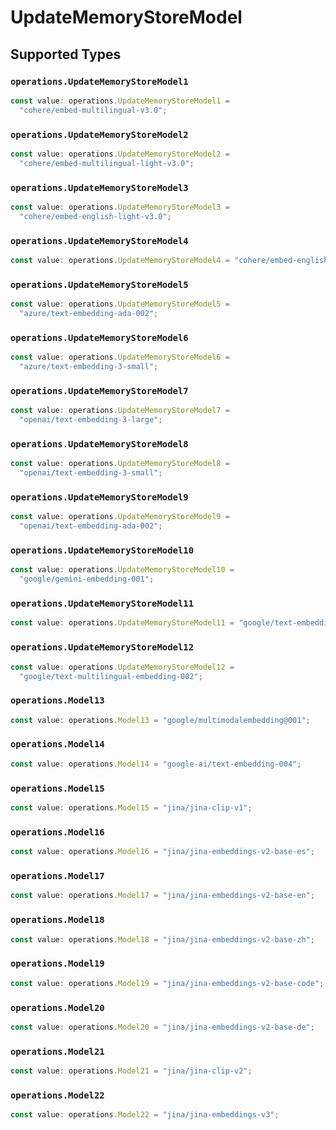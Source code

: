 # UpdateMemoryStoreModel


## Supported Types

### `operations.UpdateMemoryStoreModel1`

```typescript
const value: operations.UpdateMemoryStoreModel1 =
  "cohere/embed-multilingual-v3.0";
```

### `operations.UpdateMemoryStoreModel2`

```typescript
const value: operations.UpdateMemoryStoreModel2 =
  "cohere/embed-multilingual-light-v3.0";
```

### `operations.UpdateMemoryStoreModel3`

```typescript
const value: operations.UpdateMemoryStoreModel3 =
  "cohere/embed-english-light-v3.0";
```

### `operations.UpdateMemoryStoreModel4`

```typescript
const value: operations.UpdateMemoryStoreModel4 = "cohere/embed-english-v3.0";
```

### `operations.UpdateMemoryStoreModel5`

```typescript
const value: operations.UpdateMemoryStoreModel5 =
  "azure/text-embedding-ada-002";
```

### `operations.UpdateMemoryStoreModel6`

```typescript
const value: operations.UpdateMemoryStoreModel6 =
  "azure/text-embedding-3-small";
```

### `operations.UpdateMemoryStoreModel7`

```typescript
const value: operations.UpdateMemoryStoreModel7 =
  "openai/text-embedding-3-large";
```

### `operations.UpdateMemoryStoreModel8`

```typescript
const value: operations.UpdateMemoryStoreModel8 =
  "openai/text-embedding-3-small";
```

### `operations.UpdateMemoryStoreModel9`

```typescript
const value: operations.UpdateMemoryStoreModel9 =
  "openai/text-embedding-ada-002";
```

### `operations.UpdateMemoryStoreModel10`

```typescript
const value: operations.UpdateMemoryStoreModel10 =
  "google/gemini-embedding-001";
```

### `operations.UpdateMemoryStoreModel11`

```typescript
const value: operations.UpdateMemoryStoreModel11 = "google/text-embedding-005";
```

### `operations.UpdateMemoryStoreModel12`

```typescript
const value: operations.UpdateMemoryStoreModel12 =
  "google/text-multilingual-embedding-002";
```

### `operations.Model13`

```typescript
const value: operations.Model13 = "google/multimodalembedding@001";
```

### `operations.Model14`

```typescript
const value: operations.Model14 = "google-ai/text-embedding-004";
```

### `operations.Model15`

```typescript
const value: operations.Model15 = "jina/jina-clip-v1";
```

### `operations.Model16`

```typescript
const value: operations.Model16 = "jina/jina-embeddings-v2-base-es";
```

### `operations.Model17`

```typescript
const value: operations.Model17 = "jina/jina-embeddings-v2-base-en";
```

### `operations.Model18`

```typescript
const value: operations.Model18 = "jina/jina-embeddings-v2-base-zh";
```

### `operations.Model19`

```typescript
const value: operations.Model19 = "jina/jina-embeddings-v2-base-code";
```

### `operations.Model20`

```typescript
const value: operations.Model20 = "jina/jina-embeddings-v2-base-de";
```

### `operations.Model21`

```typescript
const value: operations.Model21 = "jina/jina-clip-v2";
```

### `operations.Model22`

```typescript
const value: operations.Model22 = "jina/jina-embeddings-v3";
```

